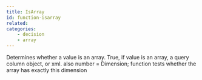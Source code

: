 ```yaml
---
title: IsArray
id: function-isarray
related:
categories:
    - decision
    - array
---
```


Determines whether a value is an array.
        True, if value is an array, a query column object, or xml.
        also number = Dimension; function tests whether the array has
        exactly this dimension